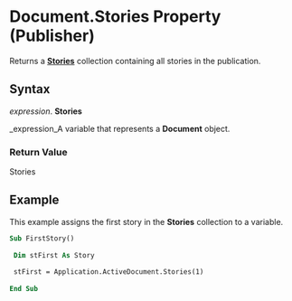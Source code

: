 
# Document.Stories Property (Publisher)

Returns a  **[Stories](694a0376-fa41-3097-180b-40b8a005ddf6.md)** collection containing all stories in the publication.


## Syntax

 _expression_. **Stories**

 _expression_A variable that represents a  **Document** object.


### Return Value

Stories


## Example

This example assigns the first story in the  **Stories** collection to a variable.


```vb
Sub FirstStory() 
 
 Dim stFirst As Story 
 
 stFirst = Application.ActiveDocument.Stories(1) 
 
End Sub 
 

```

